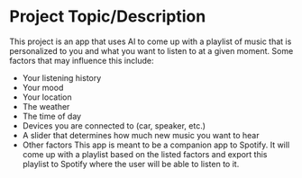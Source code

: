 # Project Topic/Description
This project is an app that uses AI to come up with a playlist of music that is personalized to you and what you want to listen to at a given moment. Some factors that may influence this include:
 - Your listening history
 - Your mood
 - Your location
 - The weather
 - The time of day
 - Devices you are connected to (car, speaker, etc.)
 - A slider that determines how much new music you want to hear
 - Other factors
This app is meant to be a companion app to Spotify. It will come up with a playlist based on the listed factors and export this playlist to Spotify where the user will be able to listen to it.
